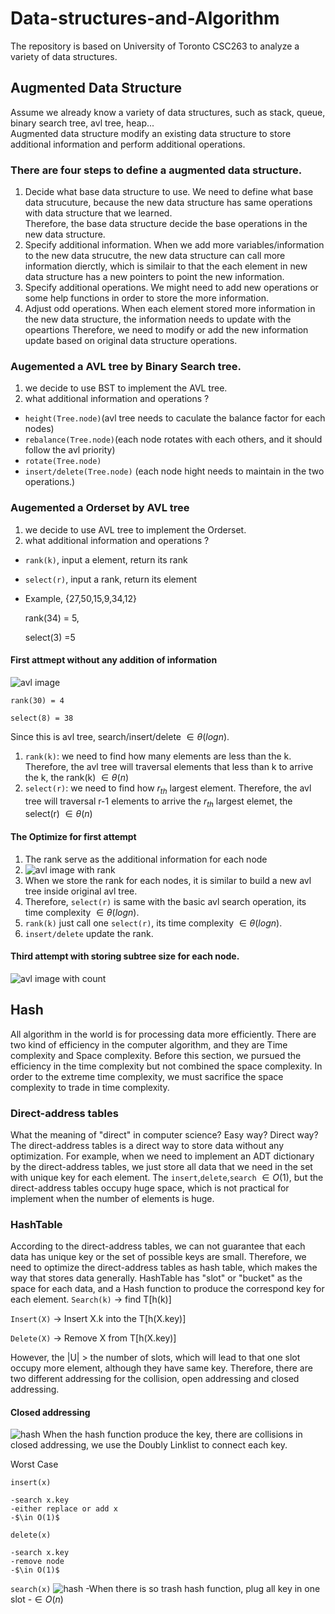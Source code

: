 # Data-structures-and-Algorithm
The repository is based on University of Toronto CSC263 to analyze a variety of data structures.
## Augmented Data Structure
Assume we already know a variety of data structures, such as stack, queue, binary search tree, avl tree, heap...\
Augmented data structure modify an existing data structure to store additional information and perform additional operations.
### There are four steps to define a augmented data structure.
1. Decide what base data structure to use.
  We need to define what base data strucuture, because the new data structure has same operations with data structure that we learned.\
  Therefore, the base data structure decide the base operations in the new data structure.
2. Specify additional information.
  When we add more variables/information to the new data strucutre, the new data structure can call more information dierctly, which is similair to
  that the each element in new data structure has a new pointers to point the new information.
3. Specify additional operations.
  We might need to add new operations or some help functions in order to store the more information.
4. Adjust odd operations.
  When each element stored more information in the new data structure, the information needs to update with the opeartions
  Therefore, we need to modify or add the new information update based on original data structure operations.
### Augemented a AVL tree by Binary Search tree.
1. we decide to use BST to implement the AVL tree.
2. what additional information and operations ?
  - `height(Tree.node)`(avl tree needs to caculate the balance factor for each nodes)
  - `rebalance(Tree.node)`(each node rotates with each others, and it should follow the avl priority)
  - `rotate(Tree.node)`
  - `insert/delete(Tree.node)` (each node hight needs to maintain in the two operations.)
### Augemented a Orderset by AVL tree
1. we decide to use AVL tree to implement the Orderset.
2. what additional information and operations ?
  - `rank(k)`, input a element, return its rank
  - `select(r)`, input a rank, return its element
  - Example, {27,50,15,9,34,12} 
  
    rank(34) = 5,
  
    select(3) =5
#### First attmept without any addition of information
![avl image](/image/image1.png)

`rank(30) = 4`

`select(8) = 38`

Since this is avl tree, search/insert/delete $\in \theta(logn)$.
1. `rank(k)`: we need to find how many elements are less than the k.
Therefore, the avl tree will traversal elements that less than k to arrive the k, the rank(k) $\in \theta(n)$
2. `select(r)`: we need to find how $r_{th}$ largest element.
Therefore, the avl tree will traversal r-1 elements to arrive the $r_{th}$ largest elemet, the select(r) $\in \theta(n)$
#### The Optimize for first attempt
1. The rank serve as the additional information for each node
2. ![avl image with rank](/image/image2.png)
3. When we store the rank for each nodes, it is similar to build a new avl tree inside original avl tree.
4. Therefore, `select(r)` is same with the basic avl search operation, its time complexity $\in \theta(logn)$.
5. `rank(k)` just call one `select(r)`, its time complexity $\in \theta(logn)$.
6. `insert/delete` update the rank.
#### Third attempt with storing subtree size for each node.
![avl image with count](/image/image3.png)

## Hash 
All algorithm in the world is for processing data more efficiently. There are two kind of efficiency in the computer algorithm, and they are
Time complexity and Space complexity. Before this section, we pursued the efficiency in the time complexity but not combined the space complexity.
In order to the extreme time complexity, we must sacrifice the space complexity to trade in time complexity.

### Direct-address tables
What the meaning of "direct" in computer science? Easy way? Direct way?
The direct-address tables is a direct way to store data without any optimization.
For example, when we need to implement an ADT dictionary by the direct-address tables, we just store all
data that we need in the set with unique key for each element. The `insert`,`delete`,`search` $\in O(1)$, but the direct-address tables occupy huge space,
which is not practical for implement when the number of elements is huge.

### HashTable
According to the direct-address tables, we can not guarantee that each data has unique key or the set of possible keys are small.
Therefore, we need to optimize the direct-address tables as hash table, which makes the way that stores data generally.
HashTable has "slot" or "bucket" as the space for each data, and a Hash function to produce the correspond key for each element.
`Search(k)` -> find T[h(k)]

`Insert(X)` -> Insert X.k into the T[h(X.key)]

`Delete(X)` -> Remove X from T[h(X.key)]

However, the |U| > the number of slots, which will lead to that one slot occupy more element, although they have same key.
Therefore, there are two different addressing for the collision, open addressing and closed addressing.

#### Closed addressing
![hash](/image/image4.png)
When the hash function produce the key, there are collisions  in closed addressing, we use the Doubly Linklist to connect each key.

Worst Case

`insert(x)`

    -search x.key
    -either replace or add x 
    -$\in O(1)$

`delete(x)`
    
    -search x.key
    -remove node
    -$\in O(1)$

`search(x)`
![hash](/image/image5.png)
    -When there is so trash hash function, plug all key in one slot
    -$\in O(n)$